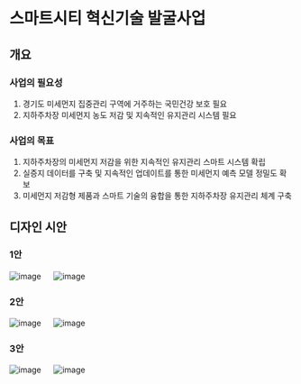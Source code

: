 # 스마트시티 혁신기술 발굴사업

## 개요

### 사업의 필요성

1. 경기도 미세먼지 집중관리 구역에 거주하는 국민건강 보호 필요
2. 지하주차장 미세먼지 농도 저감 및 지속적인 유지관리 시스템 필요

### 사업의 목표

1. 지하주차장의 미세먼지 저감을 위한 지속적인 유지관리 스마트 시스템 확립
2. 실증지 데이터를 구축 및 지속적인 업데이트를 통한 미세먼지 예측 모델 정밀도 확보
3. 미세먼지 저감형 제품과 스마트 기술의 융합을 통한 지하주차장 유지관리 체계 구축
 
## 디자인 시안

### 1안

![image](https://github.com/holyPigeon/clean-up/assets/89138189/e26b12b5-c085-466a-9227-f70c8ca22cf9) 　 ![image](https://github.com/holyPigeon/clean-up/assets/89138189/092ac52a-6f7d-45dd-9839-b280f68b8ed6)

### 2안

![image](https://github.com/holyPigeon/clean-up/assets/89138189/00bf6c62-6b0e-4eb1-b9b9-f42c709c744a) 　 ![image](https://github.com/holyPigeon/clean-up/assets/89138189/bc7b57ba-f0e6-48ce-8a37-601cf2818ede)

### 3안

![image](https://github.com/holyPigeon/clean-up/assets/89138189/96f0a5c6-156c-44f0-81ee-4be476ac40b6) 　 ![image](https://github.com/holyPigeon/clean-up/assets/89138189/2fb546fa-1143-4d6d-ad53-c4ffe96909c9)
